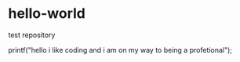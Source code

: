 # hello-world
test repository

printf("hello i like coding and i am on my way to being a profetional"); 

